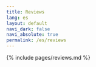 ```yaml
---
title: Reviews
lang: es
layout: default
navi_dark: false
navi_absolute: true
permalink: /es/reviews
---
```


{% include pages/reviews.md %} 
